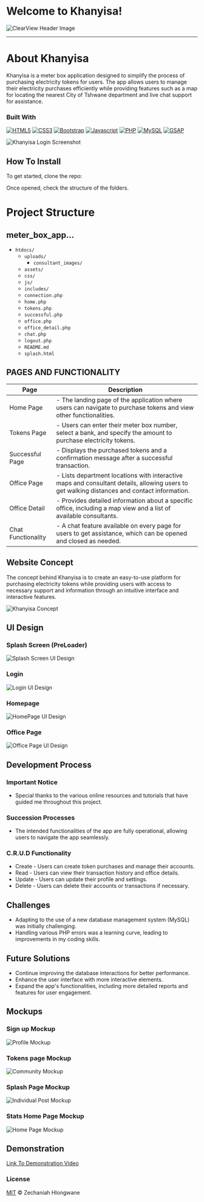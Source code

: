 # Welcome to Khanyisa!

![ClearView Header Image](./pics/huis.png)

---

# About Khanyisa

Khanyisa is a meter box application designed to simplify the process of purchasing electricity tokens for users. The app allows users to manage their electricity purchases efficiently while providing features such as a map for locating the nearest City of Tshwane department and live chat support for assistance.

### Built With

[![HTML5](https://img.shields.io/badge/HTML5-E34F26?style=for-the-badge&logo=html5&logoColor=white)](https://www.w3.org/html/)
[![CSS3](https://img.shields.io/badge/CSS3-1572B6?style=for-the-badge&logo=css3&logoColor=white)](https://www.w3.org/Style/CSS/Overview.en.html)
[![Bootstrap](https://img.shields.io/badge/Bootstrap-563D7C?style=for-the-badge&logo=bootstrap&logoColor=white)](https://getbootstrap.com/)
[![Javascript](https://img.shields.io/badge/JavaScript-323330?style=for-the-badge&logo=javascript&logoColor=F7DF1E)](https://www.javascript.com/)
[![PHP](https://img.shields.io/badge/PHP-8.0-777BB4?style=for-the-badge&logo=php&logoColor=white)](https://www.php.net/)
[![MySQL](https://img.shields.io/badge/MySQL-005C84?style=for-the-badge&logo=mysql&logoColor=white)](https://www.mysql.com/)
[![GSAP](https://img.shields.io/badge/GSAP-88CCFF?style=for-the-badge&logo=gsap&logoColor=black)](https://greensock.com/gsap/)

![Khanyisa Login Screenshot](./pics/login.png)

## How To Install

To get started, clone the repo:

Once opened, check the structure of the folders.

# Project Structure

## meter_box_app...

- `htdocs/`
  - `uploads/`
    - `consultant_images/`
  - `assets/`
  - `css/`
  - `js/`
  - `includes/`
  - `connection.php`
  - `home.php`
  - `tokens.php`
  - `successful.php`
  - `office.php`
  - `office_detail.php`
  - `chat.php`
  - `logout.php`
  - `README.md`
  - `splash.html`

## PAGES AND FUNCTIONALITY

| Page               | Description                                                                                                                                 |
| ------------------ | ------------------------------------------------------------------------------------------------------------------------------------------- |
| Home Page          | - The landing page of the application where users can navigate to purchase tokens and view other functionalities.                           |
| Tokens Page        | - Users can enter their meter box number, select a bank, and specify the amount to purchase electricity tokens.                             |
| Successful Page    | - Displays the purchased tokens and a confirmation message after a successful transaction.                                                  |
| Office Page        | - Lists department locations with interactive maps and consultant details, allowing users to get walking distances and contact information. |
| Office Detail      | - Provides detailed information about a specific office, including a map view and a list of available consultants.                          |
| Chat Functionality | - A chat feature available on every page for users to get assistance, which can be opened and closed as needed.                             |

## Website Concept

The concept behind Khanyisa is to create an easy-to-use platform for purchasing electricity tokens while providing users with access to necessary support and information through an intuitive interface and interactive features.

![Khanyisa Concept](./pics/Offices.png)

## UI Design

### Splash Screen (PreLoader)

![Splash Screen UI Design](./pics/loader.png)

### Login

![Login UI Design](./pics/login.png)

### Homepage

![HomePage UI Design](./pics/home.png)

### Office Page

![Office Page UI Design](./pics/consult.png)

## Development Process

### Important Notice

- Special thanks to the various online resources and tutorials that have guided me throughout this project.

### Succession Processes

- The intended functionalities of the app are fully operational, allowing users to navigate the app seamlessly.

### C.R.U.D Functionality

- Create - Users can create token purchases and manage their accounts.
- Read - Users can view their transaction history and office details.
- Update - Users can update their profile and settings.
- Delete - Users can delete their accounts or transactions if necessary.

## Challenges

- Adapting to the use of a new database management system (MySQL) was initially challenging.
- Handling various PHP errors was a learning curve, leading to improvements in my coding skills.

## Future Solutions

- Continue improving the database interactions for better performance.
- Enhance the user interface with more interactive elements.
- Expand the app's functionalities, including more detailed reports and features for user engagement.

## Mockups

### Sign up Mockup

![Profile Mockup](./pics/Msignup.png)

### Tokens page Mockup

![Community Mockup](./pics/Mtokens.png)

### Splash Page Mockup

![Individual Post Mockup](./pics/Mloader.jpg)

### Stats Home Page Mockup

![Home Page Mockup](./pics/stats.png)

## Demonstration

[Link To Demonstration Video](https://drive.google.com/drive/folders/your_demo_link)

### License

[MIT](LICENSE) © Zechaniah Hlongwane
